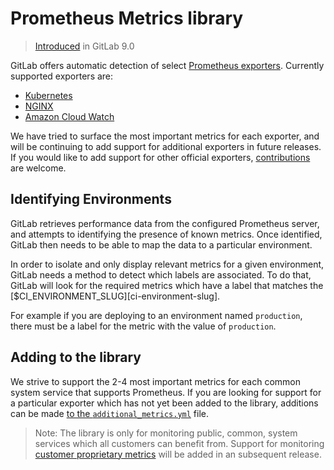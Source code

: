 # Prometheus Metrics library
> [Introduced](https://gitlab.com/gitlab-org/gitlab-ce/merge_requests/8935) in GitLab 9.0

GitLab offers automatic detection of select [Prometheus exporters](https://prometheus.io/docs/instrumenting/exporters/). Currently supported exporters are:
* [Kubernetes](kubernetes.md)
* [NGINX](nginx.md)
* [Amazon Cloud Watch](cloudwatch.md)

We have tried to surface the most important metrics for each exporter, and will be continuing to add support for additional exporters in future releases. If you would like to add support for other official exporters, [contributions](#adding-to-the-library) are welcome.

## Identifying Environments

GitLab retrieves performance data from the configured Prometheus server, and attempts to identifying the presence of known metrics. Once identified, GitLab then needs to be able to map the data to a particular environment.

In order to isolate and only display relevant metrics for a given environment, GitLab needs a method to detect which labels are associated. To do that,
GitLab will look for the required metrics which have a label that
matches the [$CI_ENVIRONMENT_SLUG][ci-environment-slug].

For example if you are deploying to an environment named `production`, there must be a label for the metric with the value of `production`.

## Adding to the library

We strive to support the 2-4 most important metrics for each common system service that supports Prometheus. If you are looking for support for a particular exporter which has not yet been added to the library, additions can be made [to the `additional_metrics.yml`](https://gitlab.com/gitlab-org/gitlab-ce/blob/master/config/prometheus/additional_metrics.yml) file.

> Note: The library is only for monitoring public, common, system services which all customers can benefit from. Support for monitoring [customer proprietary metrics](https://gitlab.com/gitlab-org/gitlab-ee/issues/2273) will be added in an subsequent release.
